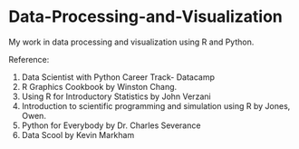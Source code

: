 # Data-Processing-and-Visualization
My work in data processing and visualization using R and Python.


Reference:
1. Data Scientist with Python Career Track- Datacamp
2. R Graphics Cookbook by Winston Chang.
3. Using R for Introductory Statistics by John Verzani
4. Introduction to scientific programming and simulation using R by Jones, Owen.
5. Python for Everybody by Dr. Charles Severance
6. Data Scool by Kevin Markham
